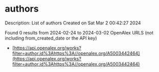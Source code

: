 # authors
Description: List of authors
Created on Sat Mar  2 00:42:27 2024

Found 0 results from 2024-02-24 to 2024-03-02
OpenAlex URLS (not including from_created_date or the API key)
- [https://api.openalex.org/works?filter=author.id%3Ahttps%3A//openalex.org/A5003442464](https://api.openalex.org/works?filter=author.id%3Ahttps%3A//openalex.org/A5003442464)

